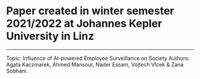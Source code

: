 # Paper created in winter semester 2021/2022 at Johannes Kepler University in Linz
----------------------------------------------------------------------------------

Topic: Influence of AI-powered Employee Surveillance on Society
Authors: Agata Kaczmarek, Ahmed Mansour, Nader Essam, Vojtech Vlcek & Zana Sobhani.
